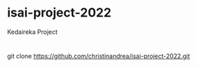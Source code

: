 # isai-project-2022
Kedaireka Project 

# 
git clone https://github.com/christinandrea/isai-project-2022.git
#
